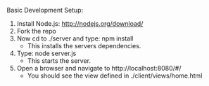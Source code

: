 Basic Development Setup:
1. Install Node.js: http://nodejs.org/download/
2. Fork the repo
3. Now cd to ./server and type: npm install
    - This installs the servers dependencies.
4. Type: node server.js
    - This starts the server.
5. Open a browser and navigate to http://localhost:8080/#/
    - You should see the view defined in ./client/views/home.html